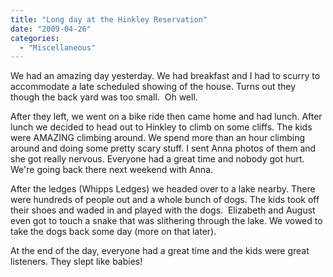 ```yaml
---
title: "Long day at the Hinkley Reservation"
date: "2009-04-26"
categories: 
  - "Miscellaneous"
---
```


We had an amazing day yesterday. We had breakfast and I had to scurry to accommodate a late scheduled showing of the house. Turns out they though the back yard was too small.  Oh well. 

After they left, we went on a bike ride then came home and had lunch. After lunch we decided to head out to Hinkley to climb on some cliffs. The kids were AMAZING climbing around. We spend more than an hour climbing around and doing some pretty scary stuff. I sent Anna photos of them and she got really nervous. Everyone had a great time and nobody got hurt. We're going back there next weekend with Anna.

After the ledges (Whipps Ledges) we headed over to a lake nearby. There were hundreds of people out and a whole bunch of dogs. The kids took off their shoes and waded in and played with the dogs.  Elizabeth and August even got to touch a snake that was slithering through the lake. We vowed to take the dogs back some day (more on that later).

At the end of the day, everyone had a great time and the kids were great listeners. They slept like babies!
